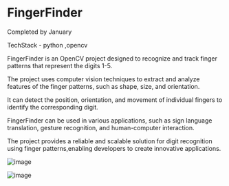 # FingerFinder

Completed by January

TechStack - python ,opencv

FingerFinder is an OpenCV project designed to recognize and track finger patterns that represent the digits 1-5.

The project uses computer vision techniques to extract and analyze features of the finger patterns, such as shape, size, and orientation.

It can detect the position, orientation, and movement of individual fingers to identify the corresponding digit.

FingerFinder can be used in various applications, such as sign language translation, gesture recognition, and human-computer interaction.

The project provides a reliable and scalable solution for digit recognition using finger patterns,enabling developers to create innovative applications.

![image](https://user-images.githubusercontent.com/110716472/236647198-d7380e48-524b-4c76-a59e-02e125eef46f.png)

![image](https://user-images.githubusercontent.com/110716472/236647205-8ef0d82d-df51-486f-9772-a2a1beaf9b34.png)
